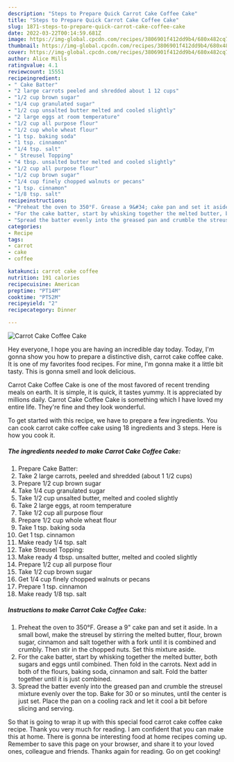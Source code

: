 ```yaml
---
description: "Steps to Prepare Quick Carrot Cake Coffee Cake"
title: "Steps to Prepare Quick Carrot Cake Coffee Cake"
slug: 1871-steps-to-prepare-quick-carrot-cake-coffee-cake
date: 2022-03-22T00:14:59.681Z
image: https://img-global.cpcdn.com/recipes/3806901f412dd9b4/680x482cq70/carrot-cake-coffee-cake-recipe-main-photo.jpg
thumbnail: https://img-global.cpcdn.com/recipes/3806901f412dd9b4/680x482cq70/carrot-cake-coffee-cake-recipe-main-photo.jpg
cover: https://img-global.cpcdn.com/recipes/3806901f412dd9b4/680x482cq70/carrot-cake-coffee-cake-recipe-main-photo.jpg
author: Alice Mills
ratingvalue: 4.1
reviewcount: 15551
recipeingredient:
- " Cake Batter"
- "2 large carrots peeled and shredded about 1 12 cups"
- "1/2 cup brown sugar"
- "1/4 cup granulated sugar"
- "1/2 cup unsalted butter melted and cooled slightly"
- "2 large eggs at room temperature"
- "1/2 cup all purpose flour"
- "1/2 cup whole wheat flour"
- "1 tsp. baking soda"
- "1 tsp. cinnamon"
- "1/4 tsp. salt"
- " Streusel Topping"
- "4 tbsp. unsalted butter melted and cooled slightly"
- "1/2 cup all purpose flour"
- "1/2 cup brown sugar"
- "1/4 cup finely chopped walnuts or pecans"
- "1 tsp. cinnamon"
- "1/8 tsp. salt"
recipeinstructions:
- "Preheat the oven to 350°F. Grease a 9&#34; cake pan and set it aside. In a small bowl, make the streusel by stirring the melted butter, flour, brown sugar, cinnamon and salt together with a fork until it is combined and crumbly. Then stir in the chopped nuts. Set this mixture aside."
- "For the cake batter, start by whisking together the melted butter, both sugars and eggs until combined. Then fold in the carrots. Next add in both of the flours, baking soda, cinnamon and salt. Fold the batter together until it is just combined."
- "Spread the batter evenly into the greased pan and crumble the streusel mixture evenly over the top. Bake for 30 or so minutes, until the center is just set. Place the pan on a cooling rack and let it cool a bit before slicing and serving."
categories:
- Recipe
tags:
- carrot
- cake
- coffee

katakunci: carrot cake coffee 
nutrition: 191 calories
recipecuisine: American
preptime: "PT14M"
cooktime: "PT52M"
recipeyield: "2"
recipecategory: Dinner

---
```



![Carrot Cake Coffee Cake](https://img-global.cpcdn.com/recipes/3806901f412dd9b4/680x482cq70/carrot-cake-coffee-cake-recipe-main-photo.jpg)

Hey everyone, I hope you are having an incredible day today. Today, I'm gonna show you how to prepare a distinctive dish, carrot cake coffee cake. It is one of my favorites food recipes. For mine, I'm gonna make it a little bit tasty. This is gonna smell and look delicious.

Carrot Cake Coffee Cake is one of the most favored of recent trending meals on earth. It is simple, it is quick, it tastes yummy. It is appreciated by millions daily. Carrot Cake Coffee Cake is something which I have loved my entire life. They're fine and they look wonderful.




To get started with this recipe, we have to prepare a few ingredients. You can cook carrot cake coffee cake using 18 ingredients and 3 steps. Here is how you cook it.

<!--inarticleads1-->

##### The ingredients needed to make Carrot Cake Coffee Cake:

1. Prepare  Cake Batter:
1. Take 2 large carrots, peeled and shredded (about 1 1/2 cups)
1. Prepare 1/2 cup brown sugar
1. Take 1/4 cup granulated sugar
1. Take 1/2 cup unsalted butter, melted and cooled slightly
1. Take 2 large eggs, at room temperature
1. Take 1/2 cup all purpose flour
1. Prepare 1/2 cup whole wheat flour
1. Take 1 tsp. baking soda
1. Get 1 tsp. cinnamon
1. Make ready 1/4 tsp. salt
1. Take  Streusel Topping:
1. Make ready 4 tbsp. unsalted butter, melted and cooled slightly
1. Prepare 1/2 cup all purpose flour
1. Take 1/2 cup brown sugar
1. Get 1/4 cup finely chopped walnuts or pecans
1. Prepare 1 tsp. cinnamon
1. Make ready 1/8 tsp. salt




<!--inarticleads2-->

##### Instructions to make Carrot Cake Coffee Cake:

1. Preheat the oven to 350°F. Grease a 9&#34; cake pan and set it aside. In a small bowl, make the streusel by stirring the melted butter, flour, brown sugar, cinnamon and salt together with a fork until it is combined and crumbly. Then stir in the chopped nuts. Set this mixture aside.
1. For the cake batter, start by whisking together the melted butter, both sugars and eggs until combined. Then fold in the carrots. Next add in both of the flours, baking soda, cinnamon and salt. Fold the batter together until it is just combined.
1. Spread the batter evenly into the greased pan and crumble the streusel mixture evenly over the top. Bake for 30 or so minutes, until the center is just set. Place the pan on a cooling rack and let it cool a bit before slicing and serving.




So that is going to wrap it up with this special food carrot cake coffee cake recipe. Thank you very much for reading. I am confident that you can make this at home. There is gonna be interesting food at home recipes coming up. Remember to save this page on your browser, and share it to your loved ones, colleague and friends. Thanks again for reading. Go on get cooking!
